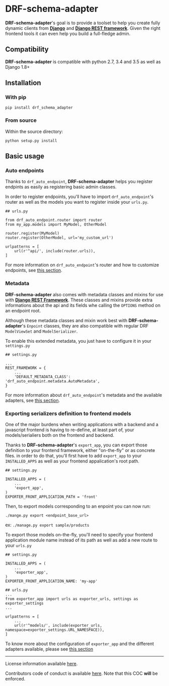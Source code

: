 # DRF-schema-adapter

**DRF-schema-adapter**'s goal is to provide a toolset to help you create fully dynamic clients from **[Django](https://www.djangoproject.com/)** and **[Django REST framework](http://www.django-rest-framework.org/)**. Given the right frontend tools it can even help you build a full-fledge admin.

## Compatibility

**DRF-schema-adapter** is compatible with python 2.7, 3.4 and 3.5 as well as Django 1.8+

## Installation

### With pip

`pip install drf_schema_adapter`

### From source

Within the source directory:

`python setup.py install`

## Basic usage

### Auto endpoints

Thanks to `drf_auto_endpoint`, **DRF-schema-adapter** helps you register endpints as easily as registering basic admin classes.

In order to register endpoints, you'll have to import `drf_auto_endpoint`'s router as well as the models you want to register inside your `urls.py`.

```
## urls.py

from drf_auto_endpoint.router import router
from my_app.models import MyModel, OtherModel

router.register(MyModel)
router.register(OtherModel, url='my_custom_url')

urlpatterns = [
    url(r'^api/', include(router.urls)),
]

```

For more information on `drf_auto_endpoint`'s router and how to customize endpoints, see [this section](drf_auto_endpoint/index.md).

### Metadata

**DRF-schema-adapter** also comes with metadata classes and mixins for use with **[Django REST Framework](http://www.django-rest-framework.org/api-guide/metadata/)**. These classes and mixins provide extra informations about the api and its fields whe calling the `OPTIONS` method on an endpoint root.

Although these metadata classes and mixin work best with **DRF-schema-adapter**'s `Enpoint` classes, they are also compatible with regular DRF `ModelViewSet` and `ModelSerializer`.

To enable this extended metadata, you just have to configure it in your `settings.py`

```
## settings.py

...
REST_FRAMEWORK = {
    ...
    'DEFAULT_METADATA_CLASS': 'drf_auto_endpoint.metadata.AutoMetadata',
}
```

For more information about `drf_auto_endpoint`'s metadata and the available adapters, see [this section](drf_auto_endpoint/metadata.md).

### Exporting serializers definition to frontend models

One of the major burdens when writing applications with a backend and a javascript frontend is having to re-define, at least part of, your models/serialiers both on the frontend and backend.

Thanks to **DRF-schema-adapter**'s `export_app`, you can export those definition to your frontend framework, either "on-the-fly" or as concrete files. in order to do that, you'll first have to add `export_app` to your `INSTALLED_APPS` as well as your frontend appalication's root path.

```
## settings.py

INSTALLED_APPS = (
    ...
    'export_app',
)
EXPORTER_FRONT_APPLICATION_PATH = 'front'
```

Then, to export models corresponding to an enpoint you can now run:

`./mange.py export <endpoint_base_url>`

ex: `./manage.py export sample/products`

To export those models on-the-fly, you'll need to specify your frontend application module name instead of its path as well as add a new route to your `urls.py`

```
## settings.py

INSTALLED_APPS = (
    ...
    'exporter_app',
)
EXPORTER_FRONT_APPLICATION_NAME: 'my-app'
```

```
## urls.py
...
from exporter_app import urls as exporter_urls, settings as exporter_settings
...

urlpatterns = [
    ...
    url(r'^models/', include(exporter_urls, namespace=exporter_settings.URL_NAMESPACE)),
]
```

To know more about the configuration of `exporter_app` and the different adapters available, please see [this section](exporter_app/index.md)


---

License information available [here](LICENSE.md).

Contributors code of conduct is available [here](COC.md). Note that this COC **will** be enforced.
